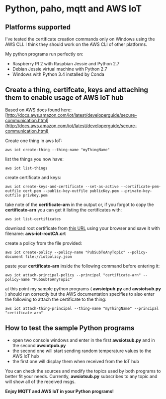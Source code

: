 # Python, paho, mqtt and AWS IoT

## Platforms supported

I've tested the certificate creation commands only on Windows using the AWS CLI. I think they should work on the AWS CLI of other platforms.

My python programs run perfectly on:
- Raspberry PI 2 with Raspbian Jessie and Python 2.7
- Debian Jessie virtual machine with Python 2.7
- Windows with Python 3.4 installed by Conda

## Create a thing, certifcate, keys and attaching them to enable usage of AWS IoT hub

Based on AWS docs found here: [http://docs.aws.amazon.com/iot/latest/developerguide/secure-communication.html](http://docs.aws.amazon.com/iot/latest/developerguide/secure-communication.html)

Create one thing in aws IoT:
```
aws iot create-thing --thing-name "myThingName"
```
list the things you now have:
```
aws iot list-things
```
create certificate and keys:
```
aws iot create-keys-and-certificate --set-as-active --certificate-pem-outfile cert.pem --public-key-outfile publicKey.pem --private-key-outfile privkey.pem
```
take note of the **certificate-arn** in the output or, if you forgot to copy the **certificate-arn** you can get it listing the certificates with:
```
aws iot list-certificates
```
download root certificate from [this URL](https://www.symantec.com/content/en/us/enterprise/verisign/roots/VeriSign-Class%203-Public-Primary-Certification-Authority-G5.pem) using your browser and save it with filename: **aws-iot-rootCA.crt**

create a policy from the file provided:
```
aws iot create-policy --policy-name "PubSubToAnyTopic" --policy-document file://iotpolicy.json
```
paste your **certificate-arn** inside the following command before entering it:
```
aws iot attach-principal-policy --principal "certificate-arn" --policy-name "PubSubToAnyTopic"
```
at this point my sample python programs ( **awsiotpub.py**  and  **awsiotsub.py** ) should run correctly but the AWS documentation specifies to also enter the following to attach the certificate to the thing:
```
aws iot attach-thing-principal --thing-name "myThingName" --principal "certificate-arn"
```
## How to test the sample Python programs

- open two console windows and enter in the first **awsiotsub.py** and in the second **awsiotpub.py**
- the second one will start sending random temperature values to the AWS IoT hub
- the first one will display them when received from the IoT hub

You can check the sources and modify the topics used by both programs to better fit your needs.
Currently, **awsiotsub.py** subscribes to any topic and will show all of the received msgs.

**Enjoy MQTT and AWS IoT in your Python programs!**

